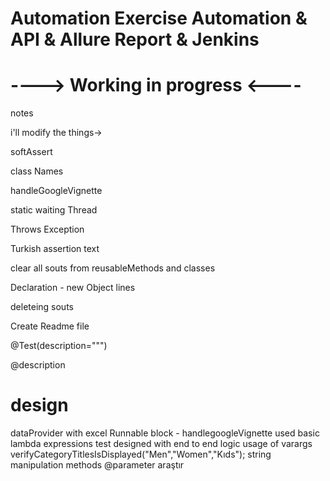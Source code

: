 # Automation Exercise Automation & API & Allure Report & Jenkins
# ----> Working in progress  <----




notes

i'll modify the things->

softAssert

class Names

handleGoogleVignette

static waiting Thread

Throws Exception

Turkish assertion text

clear all souts from reusableMethods and classes

Declaration - new Object lines

deleteing souts

Create Readme file

@Test(description=""")

@description



# design
dataProvider with excel
Runnable block - handlegoogleVignette
used basic lambda expressions
test designed with end to end logic
usage of varargs         verifyCategoryTitlesIsDisplayed("Men","Women","Kıds");
string manipulation methods
@parameter araştır